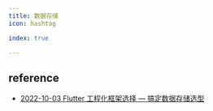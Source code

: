 ```yaml
---
title: 数据存储
icon: hashtag

index: true

---
```


<!-- more -->

## reference

- [2022-10-03 Flutter 工程化框架选择 — 搞定数据存储选型](https://juejin.cn/post/7150064694584475656)